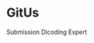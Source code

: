 # GitUs
Submission Dicoding Expert

[![<rifqyfajriansyah>](https://circleci.com/gh/rifqyfajriansyah/GitUs.svg?style=svg)](https://circleci.com/gh/rifqyfajriansyah/GitUs)
